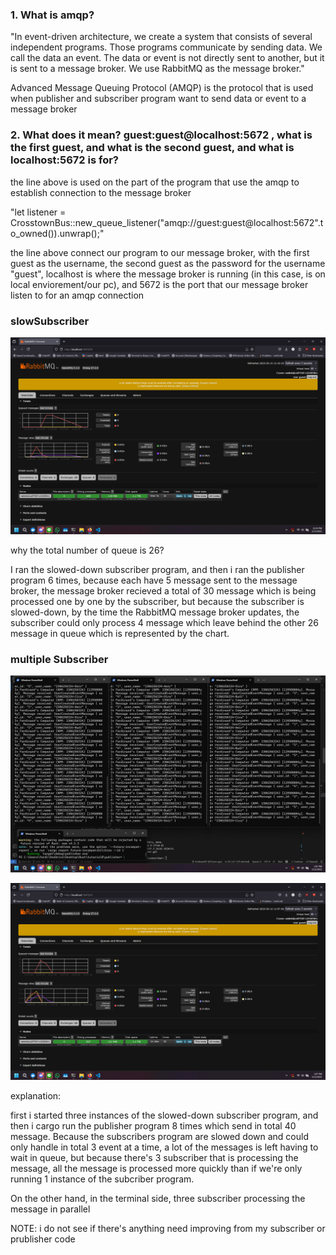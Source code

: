 ### 1. What is amqp?

"In event-driven architecture, we create a system that consists of several independent programs. Those programs communicate by sending data. We call the data an event. The data or event is not directly sent to another, but it is sent to a message broker. We use RabbitMQ as the message broker."

Advanced Message Queuing Protocol (AMQP) is the protocol that is used when publisher and subscriber program want to send data or event to a message broker

### 2. What does it mean? guest:guest@localhost:5672 , what is the first guest, and what is the second guest, and what is localhost:5672 is for? 

the line above is used on the part of the program that use the amqp to establish connection to the message broker

"let listener = CrosstownBus::new_queue_listener("amqp://guest:guest@localhost:5672".to_owned()).unwrap();"

the line above connect our program to our message broker, with the first guest as the username, the second guest as the password for the username "guest", localhost is where the message broker is running (in this case, is on local enviorement/our pc), and 5672 is the port that our message broker listen to for an amqp connection

### slowSubscriber

![](slowSubscriber.png)

why the total number of queue is 26?

I ran the slowed-down subscriber program, and then i ran the publisher program 6 times, because each have 5 message sent to the message broker, the message broker recieved a total of 30 message which is being processed one by one by the subscriber, but because the subscriber is slowed-down, by the time the RabbitMQ message broker updates, the subscriber could only process 4 message which leave behind the other 26 message in queue which is represented by the chart.

### multiple Subscriber

![](multSubsTerm.png)

![](multSubsRabbit.png)

explanation:

first i started three instances of the slowed-down subscriber program, and then i cargo run the publisher program 8 times which send in total 40 message. Because the subscribers program are slowed down and could only handle in total 3 event at a time, a lot of the messages is left having to wait in queue, but because there's 3 subscriber that is processing the message, all the message is processed more quickly than if we're only running 1 instance of the subcriber program.

On the other hand, in the terminal side, three subscriber processing the message in parallel

NOTE: i do not see if there's anything need improving from my subscriber or prublisher code